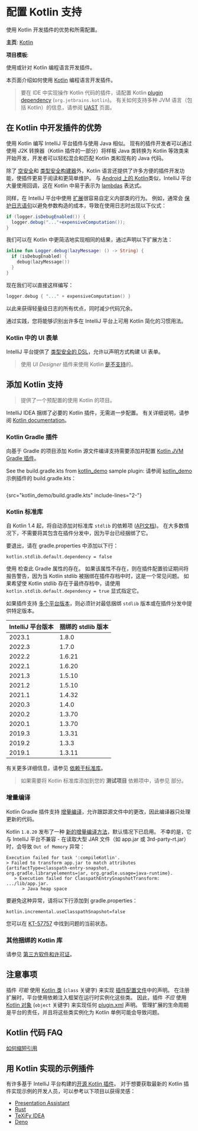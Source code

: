 # 配置 Kotlin 支持

<!-- Copyright 2000-2023 JetBrains s.r.o. and contributors. Use of this source code is governed by the Apache 2.0 license. -->

<link-summary>使用 Kotlin 开发插件的优势和所需配置。</link-summary>

<tldr>

**主页**: [Kotlin](https://kotlinlang.org)

**项目模板**: [](plugin_github_template.md)

</tldr>

<link-summary>使用或针对 Kotlin 编程语言开发插件。</link-summary>

本页面介绍如何使用 [Kotlin](https://kotlinlang.org) 编程语言开发插件。

> 要在 IDE 中实现操作 Kotlin 代码的插件，请配置 Kotlin [plugin dependency](plugin_dependencies.md) (`org.jetbrains.kotlin`)。
> 有关如何支持多种 JVM 语言（包括 Kotlin）的信息，请参阅 [UAST](uast.md) 页面。

## 在 Kotlin 中开发插件的优势

使用 Kotlin 编写 IntelliJ 平台插件与使用 Java 相似。
现有的插件开发者可以通过使用 J2K 转换器（Kotlin 插件的一部分）将样板 Java 类转换为 Kotlin 等效类来开始开发，开发者可以轻松混合和匹配 Kotlin 类和现有的 Java 代码。

除了 [空安全](https://kotlinlang.org/docs/null-safety.html)和 [类型安全构建器](https://kotlinlang.org/docs/type-safe-builders.html)外，Kotlin 语言还提供了许多方便的插件开发功能，使插件更易于阅读和更简单维护。
与 [Android 上的 Kotlin](https://kotlinlang.org/docs/android-overview.html)类似，IntelliJ 平台大量使用回调，这在 Kotlin 中易于表示为 [lambdas](https://kotlinlang.org/docs/lambdas.html) 表达式。

同样，在 IntelliJ 平台中使用 [扩展](https://kotlinlang.org/docs/extensions.html)很容易自定义内部类的行为。
例如，通常会 [保护日志语句](https://www.slf4j.org/faq.html#logging_performance)以避免参数构造的成本，导致在使用日志时出现以下仪式：

```java
if (logger.isDebugEnabled()) {
  logger.debug("..."+expensiveComputation());
}
```
我们可以在 Kotlin 中更简洁地实现相同的结果，通过声明以下扩展方法：

```kotlin
inline fun Logger.debug(lazyMessage: () -> String) {
  if (isDebugEnabled) {
    debug(lazyMessage())
  }
}
```

现在我们可以直接这样编写：

```kotlin
logger.debug { "..." + expensiveComputation() }
```

以此来获得轻量级日志的所有优点，同时减少代码冗余。

通过实践，您将能够识别出许多在 IntelliJ 平台上可用 Kotlin 简化的习惯用法。

### Kotlin 中的 UI 表单

IntelliJ 平台提供了 [类型安全的 DSL](kotlin_ui_dsl_version_2.md)，允许以声明方式构建 UI 表单。

> 使用 _UI Designer_ 插件来使用 Kotlin [是不支持](https://youtrack.jetbrains.com/issue/KTIJ-791)的。
>

## 添加 Kotlin 支持

> [](plugin_github_template.md)提供了一个预配置的使用 Kotlin 的项目。

IntelliJ IDEA 捆绑了必要的 Kotlin 插件，无需进一步配置。
有关详细说明，请参阅 [Kotlin documentation](https://kotlinlang.org/docs/getting-started.html)。

### Kotlin Gradle 插件

向基于 Gradle 的项目添加 Kotlin 源文件编译支持需要添加并配置 [Kotlin JVM Gradle 插件](https://kotlinlang.org/docs/gradle.html#targeting-the-jvm)。

See the <path>build.gradle.kts</path> from [kotlin_demo](%gh-sdk-samples%/kotlin_demo) sample plugin:
请参阅 [kotlin_demo](%gh-sdk-samples%/kotlin_demo)示例插件的 <path>build.gradle.kts</path>：

```kotlin
```

{src="kotlin_demo/build.gradle.kts" include-lines="2-"}

### Kotlin 标准库

自 Kotlin 1.4 起，将自动添加对标准库 `stdlib` 的依赖项 ([API文档](https://kotlinlang.org/api/latest/jvm/stdlib/))。
在大多数情况下，不需要将其包含在插件分发中，因为平台已经捆绑了它。

要退出，请在 <path>gradle.properties</path> 中添加以下行：

```
kotlin.stdlib.default.dependency = false
```

[](tools_gradle_intellij_plugin.md) 使用 [](tools_gradle_intellij_plugin.md#tasks-verifypluginconfiguration) 检查此 Gradle 属性的存在。
如果该属性不存在，则在插件配置验证期间将报告警告，因为当 Kotlin stdlib 被捆绑在插件存档中时，这是一个常见问题。
如果希望使 Kotlin stdlib 存在于最终存档中，请使用 `kotlin.stdlib.default.dependency = true` 显式指定它。

如果插件支持 [多个平台版本](build_number_ranges.md)，则必须针对最低捆绑 `stdlib` 版本或在插件分发中提供特定版本。

| IntelliJ 平台版本 | 捆绑的 stdlib 版本 |
|---------------|---------------|
| 2023.1        | 1.8.0         |
| 2022.3        | 1.7.0         |
| 2022.2        | 1.6.21        |
| 2022.1        | 1.6.20        |
| 2021.3        | 1.5.10        |
| 2021.2        | 1.5.10        |
| 2021.1        | 1.4.32        |
| 2020.3        | 1.4.0         |
| 2020.2        | 1.3.70        |
| 2020.1        | 1.3.70        |
| 2019.3        | 1.3.31        |
| 2019.2        | 1.3.3         |
| 2019.1        | 1.3.11        |

有关更多详细信息，请参见 [依赖于标准库](https://kotlinlang.org/docs/gradle.html#dependency-on-the-standard-library)。

> 如果需要将 Kotlin 标准库添加到您的 **测试项目** 依赖项中，请参见 [](testing_faq.md#how-to-test-a-jvm-language)部分。
>

### 增量编译

Kotlin Gradle 插件支持 [增量编译](https://kotlinlang.org/docs/gradle-compilation-and-caches.html#incremental-compilation)，允许跟踪源文件中的更改，因此编译器只处理更新的代码。

Kotlin `1.8.20` 发布了一种 [新的增量编译方法](https://kotlinlang.org/docs/gradle-compilation-and-caches.html#a-new-approach-to-incremental-compilation)，默认情况下已启用。
不幸的是，它与 IntelliJ 平台不兼容 - 在读取大型 JAR 文件（如 <path>app.jar</path> 或 <path>3rd-party-rt.jar</path>）时，会导致 `Out of Memory` 异常：

```
Execution failed for task ':compileKotlin'.
> Failed to transform app.jar to match attributes {artifactType=classpath-entry-snapshot, org.gradle.libraryelements=jar, org.gradle.usage=java-runtime}.
   > Execution failed for ClasspathEntrySnapshotTransform: .../lib/app.jar.
      > Java heap space
```

要避免这种异常，请将以下行添加到 <path>gradle.properties</path>：

```
kotlin.incremental.useClasspathSnapshot=false
```

您可以在 [KT-57757](https://youtrack.jetbrains.com/issue/KT-57757/Reduce-classpath-snapshotter-memory-consumption) 中找到问题的当前状态。

### 其他捆绑的 Kotlin 库

请参见 [第三方软件和许可证](https://www.jetbrains.com/legal/third-party-software/)。

## 注意事项

插件 *可能* 使用 [Kotlin 类](https://kotlinlang.org/docs/classes.html) (`class` 关键字) 来实现 [插件配置文件](plugin_configuration_file.md)中的声明。
在注册扩展时，平台使用依赖注入框架在运行时实例化这些类。
因此，插件 *不应* 使用 [Kotlin 对象](https://kotlinlang.org/docs/object-declarations.html#object-declarations-overview) (`object` 关键字) 来实现任何 [plugin.xml](plugin_configuration_file.md) 声明。
管理扩展的生命周期是平台的责任，并且将这些类实例化为 Kotlin 单例可能会导致问题。

## Kotlin 代码 FAQ

[如何缩短引用](https://intellij-support.jetbrains.com/hc/en-us/community/posts/360010025120-Add-new-parameter-into-kotlin-data-class-from-IDEA-plugin?page=1#community_comment_360002950760)

## 用 Kotlin 实现的示例插件

有许多基于 IntelliJ 平台构建的[开源 Kotlin 插件](https://jb.gg/ipe?language=kotlin)。
对于想要获取最新的 Kotlin 插件实现示例的开发人员，可以参考以下项目以获得灵感：

* [Presentation Assistant](https://github.com/chashnikov/IntelliJ-presentation-assistant)
* [Rust](https://github.com/intellij-rust/intellij-rust)
* [TeXiFy IDEA](https://github.com/Hannah-Sten/TeXiFy-IDEA)
* [Deno](%gh-ij-plugins%/Deno)
